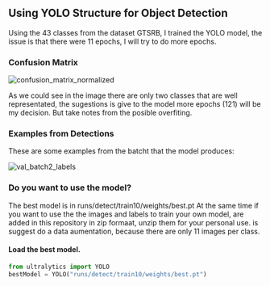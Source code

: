## Using YOLO Structure for Object Detection
Using the 43 classes from the dataset GTSRB, I trained the YOLO model, the issue is that there were 11 epochs, I will try to do more epochs.

### Confusion Matrix

![confusion_matrix_normalized](https://github.com/SantiagoLunaMir/YOLO-ObjectDetection-GTSRB_Dataset/assets/111355326/81bd1d20-e887-4836-83a1-57bf67acae0d)

As we could see in the image there are only two classes that are well representated, the sugestions is give to the model more epochs (121) will be my decision. But take notes from the posible overfiting.

### Examples from Detections

These are some examples from the batcht that the model produces:

![val_batch2_labels](https://github.com/SantiagoLunaMir/YOLO-ObjectDetection-GTSRB_Dataset/assets/111355326/3334b034-2fd4-4657-bab8-109d96f20e3e)

### Do you want to use the model?

The best model is in runs/detect/train10/weights/best.pt
At the same time if you want to use the the images and labels to train your own model, are added in this repository in zip formaat, unzip them for your personal use.
is suggest do a data aumentation, because there are only 11 images per class.

#### Load the best model.
```python
from ultralytics import YOLO
bestModel = YOLO("runs/detect/train10/weights/best.pt")
